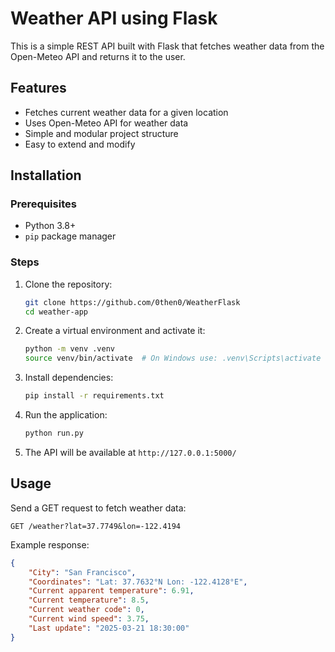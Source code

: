 # Weather API using Flask

This is a simple REST API built with Flask that fetches weather data from the Open-Meteo API and returns it to the user.

## Features

- Fetches current weather data for a given location
- Uses Open-Meteo API for weather data
- Simple and modular project structure
- Easy to extend and modify

## Installation

### Prerequisites

- Python 3.8+
- `pip` package manager

### Steps

1. Clone the repository:
   ```sh
   git clone https://github.com/0then0/WeatherFlask
   cd weather-app
   ```
2. Create a virtual environment and activate it:
   ```sh
   python -m venv .venv
   source venv/bin/activate  # On Windows use: .venv\Scripts\activate
   ```
3. Install dependencies:
   ```sh
   pip install -r requirements.txt
   ```
4. Run the application:
   ```sh
   python run.py
   ```
5. The API will be available at `http://127.0.0.1:5000/`

## Usage

Send a GET request to fetch weather data:

```
GET /weather?lat=37.7749&lon=-122.4194
```

Example response:

```json
{
	"City": "San Francisco",
	"Coordinates": "Lat: 37.7632°N Lon: -122.4128°E",
	"Current apparent temperature": 6.91,
	"Current temperature": 8.5,
	"Current weather code": 0,
	"Current wind speed": 3.75,
	"Last update": "2025-03-21 18:30:00"
}
```
